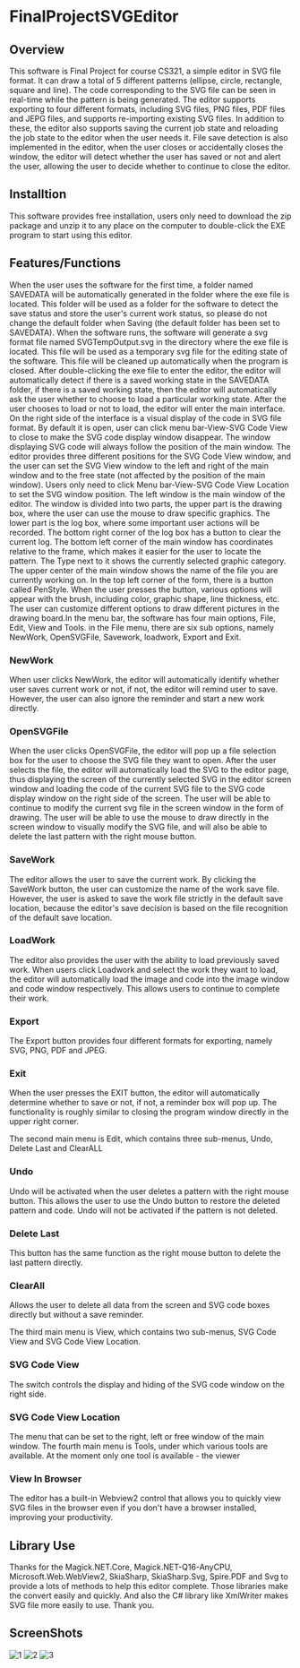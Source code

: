 # FinalProjectSVGEditor
## Overview
This software is Final Project for course CS321, a simple editor in SVG file format. It can draw a total of 5 different patterns (ellipse, circle, rectangle, square and line). The code corresponding to the SVG file can be seen in real-time while the pattern is being generated. The editor supports exporting to four different formats, including SVG files, PNG files, PDF files and JEPG files, and supports re-importing existing SVG files. In addition to these, the editor also supports saving the current job state and reloading the job state to the editor when the user needs it. File save detection is also implemented in the editor, when the user closes or accidentally closes the window, the editor will detect whether the user has saved or not and alert the user, allowing the user to decide whether to continue to close the editor.

## Installtion
This software provides free installation, users only need to download the zip package and unzip it to any place on the computer to double-click the EXE program to start using this editor.

## Features/Functions
When the user uses the software for the first time, a folder named SAVEDATA will be automatically generated in the folder where the exe file is located. This folder will be used as a folder for the software to detect the save status and store the user's current work status, so please do not change the default folder when Saving (the default folder has been set to SAVEDATA). When the software runs, the software will generate a svg format file named SVGTempOutput.svg in the directory where the exe file is located. This file will be used as a temporary svg file for the editing state of the software. This file will be cleaned up automatically when the program is closed. After double-clicking the exe file to enter the editor, the editor will automatically detect if there is a saved working state in the SAVEDATA folder, if there is a saved working state, then the editor will automatically ask the user whether to choose to load a particular working state. After the user chooses to load or not to load, the editor will enter the main interface. On the right side of the interface is a visual display of the code in SVG file format. By default it is open, user can click menu bar-View-SVG Code View to close to make the SVG code display window disappear. The window displaying SVG code will always follow the position of the main window. The editor provides three different positions for the SVG Code View window, and the user can set the SVG View window to the left and right of the main window and to the free state (not affected by the position of the main window). Users only need to click Menu bar-View-SVG Code View Location to set the SVG window position. The left window is the main window of the editor. The window is divided into two parts, the upper part is the drawing box, where the user can use the mouse to draw specific graphics. The lower part is the log box, where some important user actions will be recorded. The bottom right corner of the log box has a button to clear the current log. The bottom left corner of the main window has coordinates relative to the frame, which makes it easier for the user to locate the pattern. The Type next to it shows the currently selected graphic category. The upper center of the main window shows the name of the file you are currently working on. In the top left corner of the form, there is a button called PenStyle. When the user presses the button, various options will appear with the brush, including color, graphic shape, line thickness, etc. The user can customize different options to draw different pictures in the drawing board.In the menu bar, the software has four main options, File, Edit, View and Tools. in the File menu, there are six sub options, namely NewWork, OpenSVGFile, Savework, loadwork, Export and Exit.

### NewWork
When user clicks NewWork, the editor will automatically identify whether user saves current work or not, if not, the editor will remind user to save. However, the user can also ignore the reminder and start a new work directly.
### OpenSVGFile
When the user clicks OpenSVGFile, the editor will pop up a file selection box for the user to choose the SVG file they want to open. After the user selects the file, the editor will automatically load the SVG to the editor page, thus displaying the screen of the currently selected SVG in the editor screen window and loading the code of the current SVG file to the SVG code display window on the right side of the screen. The user will be able to continue to modify the current svg file in the screen window in the form of drawing. The user will be able to use the mouse to draw directly in the screen window to visually modify the SVG file, and will also be able to delete the last pattern with the right mouse button.
### SaveWork
The editor allows the user to save the current work. By clicking the SaveWork button, the user can customize the name of the work save file. However, the user is asked to save the work file strictly in the default save location, because the editor's save decision is based on the file recognition of the default save location.
### LoadWork
The editor also provides the user with the ability to load previously saved work. When users click Loadwork and select the work they want to load, the editor will automatically load the image and code into the image window and code window respectively. This allows users to continue to complete their work.
### Export
The Export button provides four different formats for exporting, namely SVG, PNG, PDF and JPEG.
### Exit
When the user presses the EXIT button, the editor will automatically determine whether to save or not, if not, a reminder box will pop up. The functionality is roughly similar to closing the program window directly in the upper right corner.

The second main menu is Edit, which contains three sub-menus, Undo, Delete Last and ClearALL

### Undo
Undo will be activated when the user deletes a pattern with the right mouse button. This allows the user to use the Undo
button to restore the deleted pattern and code. Undo will not be activated if the pattern is not deleted.
### Delete Last
This button has the same function as the right mouse button to delete the last pattern directly.
### ClearAll
Allows the user to delete all data from the screen and SVG code boxes directly but without a save reminder.

The third main menu is View, which contains two sub-menus, SVG Code View and SVG Code View Location.
### SVG Code View
The switch controls the display and hiding of the SVG code window on the right side.
### SVG Code View Location
The menu that can be set to the right, left or free window of the main window.
The fourth main menu is Tools, under which various tools are available. At the moment only one tool is available - the viewer
### View In Browser
The editor has a built-in Webview2 control that allows you to quickly view SVG files in the browser even if you don't have a browser installed, improving your productivity.
## Library Use
Thanks for the Magick.NET.Core, Magick.NET-Q16-AnyCPU, Microsoft.Web.WebView2, SkiaSharp, SkiaSharp.Svg, Spire.PDF and Svg to provide a lots of methods to help this editor complete. Those libraries make the convert easily and quickly. And also the C# library like XmlWriter makes SVG file more easily to use. Thank you.
## ScreenShots
![1](https://user-images.githubusercontent.com/96554893/234685395-e3ddf51a-423c-4441-ba9f-952e6e2b56f6.png)
![2](https://user-images.githubusercontent.com/96554893/234685412-ab904fb6-a01b-465d-a3fd-80b5afa9930a.png)
![3](https://user-images.githubusercontent.com/96554893/234685421-d2d10553-0019-4cc9-98f2-2f64ffce1577.png)

